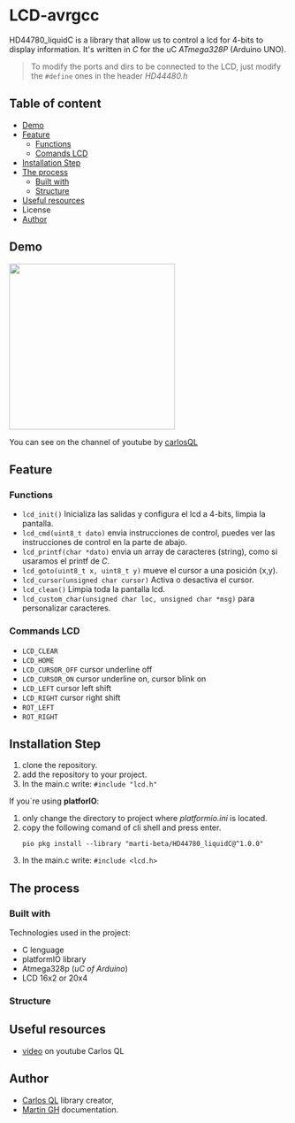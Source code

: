 # LCD-avrgcc

HD44780_liquidC is a library that allow us to control a lcd for 4-bits to display information. It's written in *C* for the uC *ATmega328P* (Arduino UNO).

> To modify the ports and dirs to be connected to the LCD, just modify the `#define` ones in the header *HD44480.h*

## Table of content

- [Demo](#demo)
- [Feature](#feature)
  - [Functions](#functions)
  - [Comands LCD](#commands-lcd)
- [Installation Step](#installation-step)
- [The process](#the-process)
  - [Built with](#built-with)
  - [Structure](#structure)
- [Useful resources](#useful-resources)
- License
- [Author](#author)

## Demo

<img src="https://i.imgur.com/5Lg9aQR.jpg" width="300" align="center">

You can see on the channel of youtube by [carlosQL][youtube]

## Feature

### Functions

-  `lcd_init()` Inicializa las salidas y configura el lcd a 4-bits, limpia la pantalla.
- `lcd_cmd(uint8_t dato)` envia instrucciones de control, puedes ver las instrucciones de control en la parte de abajo.
- `lcd_printf(char *dato)` envia un array de caracteres (string), como si usaramos el printf de *C*.
- `lcd_goto(uint8_t x, uint8_t y)` mueve el cursor a una posición (x,y).
- `lcd_cursor(unsigned char cursor)` Activa o desactiva el cursor.
- `lcd_clean()` Limpia toda la pantalla lcd.
- `lcd_custom_char(unsigned char loc, unsigned char *msg)` para personalizar caracteres.

### Commands LCD

- `LCD_CLEAR`
- `LCD_HOME`
- `LCD_CURSOR_OFF` cursor underline off
- `LCD_CURSOR_ON`  cursor underline on, cursor blink on
- `LCD_LEFT` cursor left shift
- `LCD_RIGHT` cursor right shift
- `ROT_LEFT`
- `ROT_RIGHT`

## Installation Step

1. clone the repository.
2. add the repository to your project.
3. In the main.c write: `#include "lcd.h"`

If you´re using **platforIO**:
1. only change the directory to project where *platformio.ini* is located.
2. copy the following comand of cli shell and press enter.
    ```shell
    pio pkg install --library "marti-beta/HD44780_liquidC@^1.0.0"
    ```
3. In the main.c write: `#include <lcd.h>`

## The process

### Built with
Technologies used in the project:

- C lenguage
- platformIO library
- Atmega328p (*uC of Arduino*)
- LCD 16x2 or 20x4
### Structure

## Useful resources

- [video][youtube] on youtube Carlos QL


## Author

- [Carlos QL][carlosQL] library creator,
- [Martin GH][martingh] documentation.


[youtube]: https://www.youtube.com/watch?v=fgXfFPAbIKo&list=PL5a8rjiFubvetVKc8T-bHUXx6KZXm6XkA&index=10

[carlosQL]: https://www.youtube.com/@CarlosQL
[martinGh]: https://github.com/micro-marti
